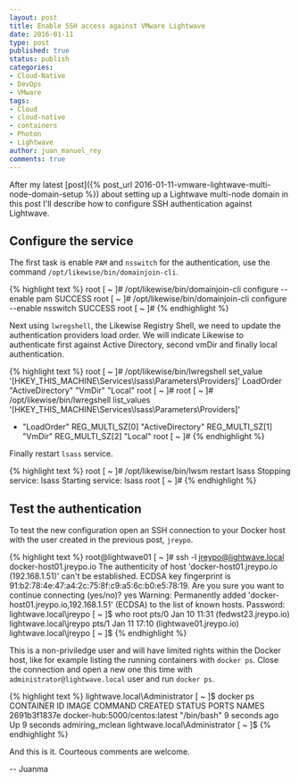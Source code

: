 ```yaml
---
layout: post
title: Enable SSH access against VMware Lightwave
date: 2016-01-11
type: post
published: true
status: publish
categories:
- Cloud-Native
- DevOps
- VMware
tags:
- Cloud
- cloud-native
- containers
- Photon
- Lightwave
author: juan_manuel_rey
comments: true
---
```


After my latest [post]({% post_url 2016-01-11-vmware-lightwave-multi-node-domain-setup %}) about setting up a Lightwave multi-node domain in this post I'll describe how to configure SSH authentication against Lightwave.

## Configure the service

The first task is enable `PAM` and `nsswitch` for the authentication, use the command `/opt/likewise/bin/domainjoin-cli`.

{% highlight text %}
root [ ~ ]# /opt/likewise/bin/domainjoin-cli configure --enable pam
SUCCESS
root [ ~ ]# /opt/likewise/bin/domainjoin-cli configure --enable nsswitch
SUCCESS
root [ ~ ]#
{% endhighlight %}

Next using `lwregshell`, the Likewise Registry Shell, we need to update the authentication providers load order. We will indicate Likewise to authenticate first against Active Directory, second vmDir and finally local authentication.

{% highlight text %}
root [ ~ ]# /opt/likewise/bin/lwregshell set_value '[HKEY_THIS_MACHINE\Services\lsass\Parameters\Providers]' LoadOrder "ActiveDirectory" "VmDir" "Local"
root [ ~ ]#
root [ ~ ]# /opt/likewise/bin/lwregshell list_values '[HKEY_THIS_MACHINE\Services\lsass\Parameters\Providers]'
+  "LoadOrder" REG_MULTI_SZ[0] "ActiveDirectory"
              REG_MULTI_SZ[1] "VmDir"
              REG_MULTI_SZ[2] "Local"
root [ ~ ]#
{% endhighlight %}

Finally restart `lsass` service.

{% highlight text %}
root [ ~ ]# /opt/likewise/bin/lwsm restart lsass
Stopping service: lsass
Starting service: lsass
root [ ~ ]#
{% endhighlight %}

## Test the authentication

To test the new configuration open an SSH connection to your Docker host with the user created in the previous post, `jreypo`.

{% highlight text %}
root@lightwave01 [ ~ ]# ssh -l jreypo@lightwave.local docker-host01.jreypo.io
The authenticity of host 'docker-host01.jreypo.io (192.168.1.51)' can't be established.
ECDSA key fingerprint is 91:b2:78:4e:47:a4:2c:75:8f:c9:a5:6c:b0:e5:78:19.
Are you sure you want to continue connecting (yes/no)? yes
Warning: Permanently added 'docker-host01.jreypo.io,192.168.1.51' (ECDSA) to the list of known hosts.
Password:
lightwave.local\jreypo [ ~ ]$ who
root     pts/0        Jan 10 11:31 (fedwst23.jreypo.io)
lightwave.local\jreypo pts/1        Jan 11 17:10 (lightwave01.jreypo.io)
lightwave.local\jreypo [ ~ ]$
{% endhighlight %}

This is a non-priviledge user and will have limited rights within the Docker host, like for example listing the running containers with `docker ps`. Close the connection and open a new one this time with `administrator@lightwave.local` user and run `docker ps`.

{% highlight text %}
lightwave.local\Administrator [ ~ ]$ docker ps
CONTAINER ID        IMAGE                           COMMAND             CREATED             STATUS              PORTS               NAMES
2691b3f1837e        docker-hub:5000/centos:latest   "/bin/bash"         9 seconds ago       Up 9 seconds                            admiring_mclean
lightwave.local\Administrator [ ~ ]$
{% endhighlight %}

And this is it. Courteous comments are welcome.

-- Juanma
